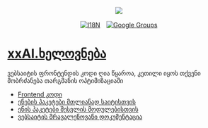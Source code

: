 <p align="center"><a href="https://wac.tax"><img src="https://cdn.jsdelivr.net/gh/wactax/img/logo.svg"/></a></p><p align="center"><a href="https://github.com/wactax/wac.tax/blob/main/doc/README.md#readme"><img alt="I18N" src="https://cdn.jsdelivr.net/gh/wactax/img/t.svg"/></a>　<a href="https://groups.google.com/u/2/g/wactax"><img alt="Google Groups" src="https://cdn.jsdelivr.net/gh/wactax/img/g-groups.svg"/></a></p>

# [xxAI.ხელოვნება](https://xxAI.art)

ვებსაიტის ფრონტენდის კოდი ღია წყაროა, კეთილი იყოს თქვენი მობრძანება თარგმანის ოპტიმიზაციაში

* [Frontend კოდი](https://github.com/xxai-art/web)
* [ენების პაკეტები მთლიანად საიტისთვის](https://github.com/xxai-art/web/tree/main/i18n)
* [ენის პაკეტები შესვლის მოდულებისთვის](https://github.com/wacpkg/user/tree/main/ui.i18n)
* [ვებსაიტის მრავალენოვანი დოკუმენტაცია](https://github.com/xxai-doc)
